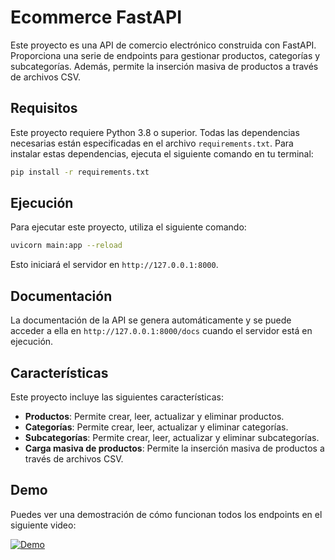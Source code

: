 # Ecommerce FastAPI

Este proyecto es una API de comercio electrónico construida con FastAPI. Proporciona una serie de endpoints para
gestionar productos, categorías y subcategorías. Además, permite la inserción masiva de productos a través de archivos
CSV.

## Requisitos

Este proyecto requiere Python 3.8 o superior. Todas las dependencias necesarias están especificadas en el
archivo `requirements.txt`. Para instalar estas dependencias, ejecuta el siguiente comando en tu terminal:

```bash
pip install -r requirements.txt
```

## Ejecución

Para ejecutar este proyecto, utiliza el siguiente comando:

```bash
uvicorn main:app --reload
```

Esto iniciará el servidor en `http://127.0.0.1:8000`.

## Documentación

La documentación de la API se genera automáticamente y se puede acceder a ella en `http://127.0.0.1:8000/docs` cuando el
servidor está en ejecución.

## Características

Este proyecto incluye las siguientes características:

- **Productos**: Permite crear, leer, actualizar y eliminar productos.
- **Categorías**: Permite crear, leer, actualizar y eliminar categorías.
- **Subcategorías**: Permite crear, leer, actualizar y eliminar subcategorías.
- **Carga masiva de productos**: Permite la inserción masiva de productos a través de archivos CSV.

## Demo

Puedes ver una demostración de cómo funcionan todos los endpoints en el siguiente video:

[![Demo](https://img.youtube.com/vi/VIDEO_ID/0.jpg)](https://www.youtube.com/watch?v=VIDEO_ID)